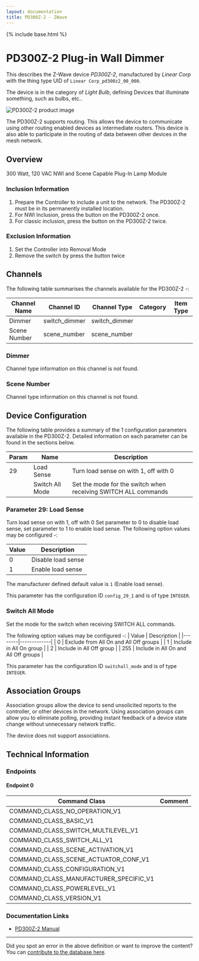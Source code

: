 ```yaml
---
layout: documentation
title: PD300Z-2 - ZWave
---
```


{% include base.html %}

# PD300Z-2 Plug-in Wall Dimmer
This describes the Z-Wave device *PD300Z-2*, manufactured by *Linear Corp* with the thing type UID of ```Linear Corp_pd300z2_00_000```.

The device is in the category of *Light Bulb*, defining Devices that illuminate something, such as bulbs, etc..

![PD300Z-2 product image](https://opensmarthouse.org/assets/zwave/attachments/7/pd300z-2.jpg)


The PD300Z-2 supports routing. This allows the device to communicate using other routing enabled devices as intermediate routers.  This device is also able to participate in the routing of data between other devices in the mesh network.

## Overview

300 Watt, 120 VAC NWI and Scene Capable Plug-In Lamp Module

### Inclusion Information

  1. Prepare the Controller to include a unit to the network. The PD300Z-2 must be in its permanently installed location.
  2. For NWI Inclusion, press the button on the PD300Z-2 once.
  3. For classic inclusion, press the button on the PD300Z-2 twice.

### Exclusion Information

  1. Set the Controller into Removal Mode
  2. Remove the switch by press the button twice

## Channels

The following table summarises the channels available for the PD300Z-2 -:

| Channel Name | Channel ID | Channel Type | Category | Item Type |
|--------------|------------|--------------|----------|-----------|
| Dimmer | switch_dimmer | switch_dimmer |  |  | 
| Scene Number | scene_number | scene_number |  |  | 

### Dimmer
Channel type information on this channel is not found.

### Scene Number
Channel type information on this channel is not found.



## Device Configuration

The following table provides a summary of the 1 configuration parameters available in the PD300Z-2.
Detailed information on each parameter can be found in the sections below.

| Param | Name  | Description |
|-------|-------|-------------|
| 29 | Load Sense | Turn load sense on with 1, off with 0 |
|  | Switch All Mode | Set the mode for the switch when receiving SWITCH ALL commands |

### Parameter 29: Load Sense

Turn load sense on with 1, off with 0
Set parameter to 0 to disable load sense, set parameter to 1 to enable load sense.
The following option values may be configured -:

| Value  | Description |
|--------|-------------|
| 0 | Disable load sense |
| 1 | Enable load sense |

The manufacturer defined default value is ```1``` (Enable load sense).

This parameter has the configuration ID ```config_29_1``` and is of type ```INTEGER```.

### Switch All Mode

Set the mode for the switch when receiving SWITCH ALL commands.

The following option values may be configured -:
| Value  | Description |
|--------|-------------|
| 0 | Exclude from All On and All Off groups |
| 1 | Include in All On group |
| 2 | Include in All Off group |
| 255 | Include in All On and All Off groups |

This parameter has the configuration ID ```switchall_mode``` and is of type ```INTEGER```.


## Association Groups

Association groups allow the device to send unsolicited reports to the controller, or other devices in the network. Using association groups can allow you to eliminate polling, providing instant feedback of a device state change without unnecessary network traffic.

The device does not support associations.
## Technical Information

### Endpoints

#### Endpoint 0

| Command Class | Comment |
|---------------|---------|
| COMMAND_CLASS_NO_OPERATION_V1| |
| COMMAND_CLASS_BASIC_V1| |
| COMMAND_CLASS_SWITCH_MULTILEVEL_V1| |
| COMMAND_CLASS_SWITCH_ALL_V1| |
| COMMAND_CLASS_SCENE_ACTIVATION_V1| |
| COMMAND_CLASS_SCENE_ACTUATOR_CONF_V1| |
| COMMAND_CLASS_CONFIGURATION_V1| |
| COMMAND_CLASS_MANUFACTURER_SPECIFIC_V1| |
| COMMAND_CLASS_POWERLEVEL_V1| |
| COMMAND_CLASS_VERSION_V1| |

### Documentation Links

* [PD300Z-2 Manual](https://www.opensmarthouse.org/zwavedatabase/7/PD300Z-2-Install.pdf)

---

Did you spot an error in the above definition or want to improve the content?
You can [contribute to the database here](https://www.opensmarthouse.org/zwavedatabase/7).
